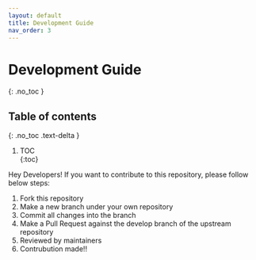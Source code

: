 ```yaml
---                                                                             
layout: default                                                                 
title: Development Guide
nav_order: 3
---                                                                             
```


# Development Guide                                                                    
{: .no_toc }                                                                    

## Table of contents                                                            
{: .no_toc .text-delta }                                                        

1. TOC                                                                          
{:toc}    


Hey Developers! If you want to contribute to this repository, please follow below steps:

1. Fork this repository
2. Make a new branch under your own repository
3. Commit all changes into the branch
4. Make a Pull Request against the develop branch of the upstream repository
5. Reviewed by maintainers 
6. Contrubution made!!
